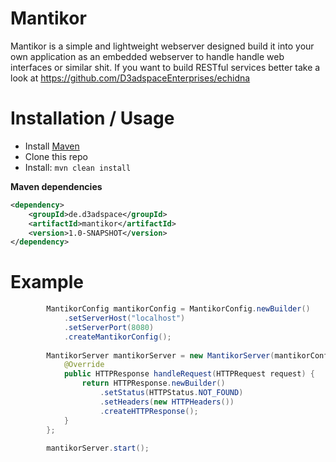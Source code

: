 # Mantikor

Mantikor is a simple and lightweight webserver designed build it into your own application as an 
embedded webserver to handle handle web interfaces or similar shit. If you want to build RESTful
services better take a look at https://github.com/D3adspaceEnterprises/echidna

# Installation / Usage

- Install [Maven](http://maven.apache.org/download.cgi)
- Clone this repo
- Install: ```mvn clean install```

**Maven dependencies**

```xml
<dependency>
    <groupId>de.d3adspace</groupId>
    <artifactId>mantikor</artifactId>
    <version>1.0-SNAPSHOT</version>
</dependency>
```

# Example
```java
		MantikorConfig mantikorConfig = MantikorConfig.newBuilder()
			.setServerHost("localhost")
			.setServerPort(8080)
			.createMantikorConfig();
		
		MantikorServer mantikorServer = new MantikorServer(mantikorConfig) {
			@Override
			public HTTPResponse handleRequest(HTTPRequest request) {
				return HTTPResponse.newBuilder()
					.setStatus(HTTPStatus.NOT_FOUND)
					.setHeaders(new HTTPHeaders())
					.createHTTPResponse();
			}
		};
		
		mantikorServer.start();
```